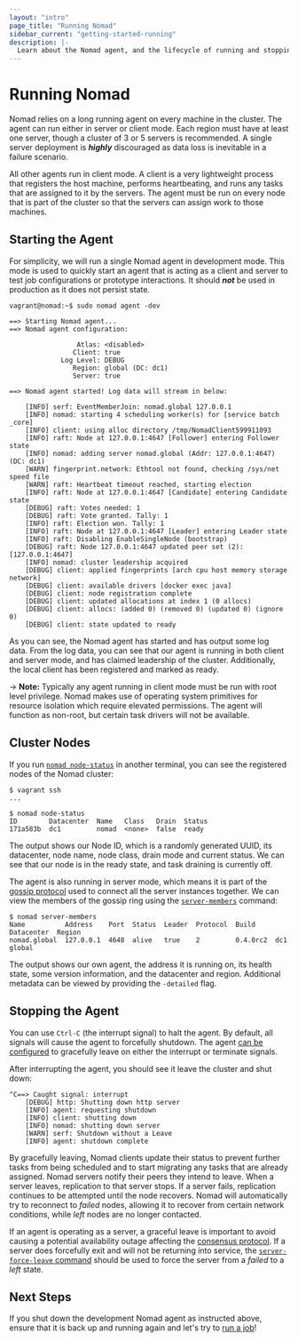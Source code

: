 ```yaml
---
layout: "intro"
page_title: "Running Nomad"
sidebar_current: "getting-started-running"
description: |-
  Learn about the Nomad agent, and the lifecycle of running and stopping.
---
```


# Running Nomad

Nomad relies on a long running agent on every machine in the cluster.
The agent can run either in server or client mode. Each region must
have at least one server, though a cluster of 3 or 5 servers is recommended.
A single server deployment is _**highly**_ discouraged as data loss is inevitable
in a failure scenario.

All other agents run in client mode. A client is a very lightweight
process that registers the host machine, performs heartbeating, and runs any tasks
that are assigned to it by the servers. The agent must be run on every node that
is part of the cluster so that the servers can assign work to those machines.

## Starting the Agent

For simplicity, we will run a single Nomad agent in development mode. This mode
is used to quickly start an agent that is acting as a client and server to test
job configurations or prototype interactions. It should _**not**_ be used in
production as it does not persist state.

```
vagrant@nomad:~$ sudo nomad agent -dev

==> Starting Nomad agent...
==> Nomad agent configuration:

                 Atlas: <disabled>
                Client: true
             Log Level: DEBUG
                Region: global (DC: dc1)
                Server: true

==> Nomad agent started! Log data will stream in below:

    [INFO] serf: EventMemberJoin: nomad.global 127.0.0.1
    [INFO] nomad: starting 4 scheduling worker(s) for [service batch _core]
    [INFO] client: using alloc directory /tmp/NomadClient599911093
    [INFO] raft: Node at 127.0.0.1:4647 [Follower] entering Follower state
    [INFO] nomad: adding server nomad.global (Addr: 127.0.0.1:4647) (DC: dc1)
    [WARN] fingerprint.network: Ethtool not found, checking /sys/net speed file
    [WARN] raft: Heartbeat timeout reached, starting election
    [INFO] raft: Node at 127.0.0.1:4647 [Candidate] entering Candidate state
    [DEBUG] raft: Votes needed: 1
    [DEBUG] raft: Vote granted. Tally: 1
    [INFO] raft: Election won. Tally: 1
    [INFO] raft: Node at 127.0.0.1:4647 [Leader] entering Leader state
    [INFO] raft: Disabling EnableSingleNode (bootstrap)
    [DEBUG] raft: Node 127.0.0.1:4647 updated peer set (2): [127.0.0.1:4647]
    [INFO] nomad: cluster leadership acquired
    [DEBUG] client: applied fingerprints [arch cpu host memory storage network]
    [DEBUG] client: available drivers [docker exec java]
    [DEBUG] client: node registration complete
    [DEBUG] client: updated allocations at index 1 (0 allocs)
    [DEBUG] client: allocs: (added 0) (removed 0) (updated 0) (ignore 0)
    [DEBUG] client: state updated to ready
```

As you can see, the Nomad agent has started and has output some log
data. From the log data, you can see that our agent is running in both
client and server mode, and has claimed leadership of the cluster.
Additionally, the local client has been registered and marked as ready.

-> **Note:** Typically any agent running in client mode must be run with root level
privilege. Nomad makes use of operating system primitives for resource isolation
which require elevated permissions. The agent will function as non-root, but
certain task drivers will not be available.

## Cluster Nodes

If you run [`nomad node-status`](/docs/commands/node-status.html) in another terminal, you
can see the registered nodes of the Nomad cluster:

```text
$ vagrant ssh
...

$ nomad node-status
ID        Datacenter  Name   Class   Drain  Status
171a583b  dc1         nomad  <none>  false  ready
```

The output shows our Node ID, which is a randomly generated UUID,
its datacenter, node name, node class, drain mode and current status.
We can see that our node is in the ready state, and task draining is
currently off.

The agent is also running in server mode, which means it is part of
the [gossip protocol](/docs/internals/gossip.html) used to connect all
the server instances together. We can view the members of the gossip
ring using the [`server-members`](/docs/commands/server-members.html) command:

```text
$ nomad server-members
Name          Address    Port  Status  Leader  Protocol  Build     Datacenter  Region
nomad.global  127.0.0.1  4648  alive   true    2         0.4.0rc2  dc1         global
```

The output shows our own agent, the address it is running on, its
health state, some version information, and the datacenter and region.
Additional metadata can be viewed by providing the `-detailed` flag.

## <a name="stopping"></a>Stopping the Agent

You can use `Ctrl-C` (the interrupt signal) to halt the agent.
By default, all signals will cause the agent to forcefully shutdown.
The agent [can be configured](/docs/agent/config.html) to gracefully
leave on either the interrupt or terminate signals.

After interrupting the agent, you should see it leave the cluster
and shut down:

```
^C==> Caught signal: interrupt
    [DEBUG] http: Shutting down http server
    [INFO] agent: requesting shutdown
    [INFO] client: shutting down
    [INFO] nomad: shutting down server
    [WARN] serf: Shutdown without a Leave
    [INFO] agent: shutdown complete
```

By gracefully leaving, Nomad clients update their status to prevent
further tasks from being scheduled and to start migrating any tasks that are
already assigned. Nomad servers notify their peers they intend to leave.
When a server leaves, replication to that server stops. If a server fails,
replication continues to be attempted until the node recovers. Nomad will
automatically try to reconnect to _failed_ nodes, allowing it to recover from
certain network conditions, while _left_ nodes are no longer contacted.

If an agent is operating as a server, a graceful leave is important to avoid
causing a potential availability outage affecting the
[consensus protocol](/docs/internals/consensus.html). If a server does
forcefully exit and will not be returning into service, the
[`server-force-leave` command](/docs/commands/server-force-leave.html) should
be used to force the server from a _failed_ to a _left_ state.

## Next Steps

If you shut down the development Nomad agent as instructed above, ensure that it is back up and running again and let's try to [run a job](jobs.html)!
